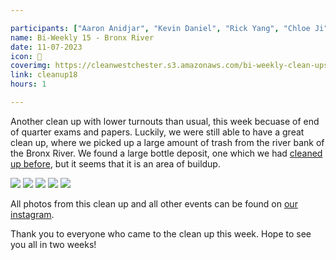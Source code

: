 ```yaml
---

participants: ["Aaron Anidjar", "Kevin Daniel", "Rick Yang", "Chloe Ji", "Jayden Tang", "Bryan Chung"]
name: Bi-Weekly 15 - Bronx River
date: 11-07-2023
icon: 🌴
coverimg: https://cleanwestchester.s3.amazonaws.com/bi-weekly-clean-ups/clean-up-19/cleanup18-10.jpg
link: cleanup18
hours: 1

---
```


Another clean up with lower turnouts than usual, this week becuase of end of quarter exams and papers. Luckily, we were still able to have a great clean up, where we picked up a large amount of trash from the river bank of the Bronx River. We found a large bottle deposit, one which we had [cleaned up before](https://www.cleanwestchester.org/cleanups/cleanup15), but it seems that it is an area of buildup.

![](https://cleanwestchester.s3.amazonaws.com/bi-weekly-clean-ups/clean-up-19/cleanup18-1.jpg)
![](https://cleanwestchester.s3.amazonaws.com/bi-weekly-clean-ups/clean-up-19/cleanup18-3.jpg)
![](https://cleanwestchester.s3.amazonaws.com/bi-weekly-clean-ups/clean-up-19/cleanup18-4.jpg)
![](https://cleanwestchester.s3.amazonaws.com/bi-weekly-clean-ups/clean-up-19/cleanup18-8.jpg)
![](https://cleanwestchester.s3.amazonaws.com/bi-weekly-clean-ups/clean-up-19/cleanup18-9.jpg)


All photos from this clean up and all other events can be found on [our instagram](https://www.instagram.com/cleanwestchester/).

Thank you to everyone who came to the clean up this week. Hope to see you all in two weeks! 